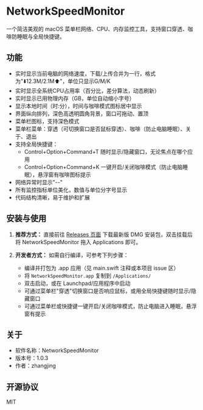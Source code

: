 # NetworkSpeedMonitor

一个简洁美观的 macOS 菜单栏网络、CPU、内存监控工具，支持窗口穿透、咖啡防睡眠与全局快捷键。

## 功能
- 实时显示当前电脑的网络速度，下载/上传合并为一行，格式为"⬇️12.3M/2.1M⬆️"，单位只显示G/M/K
- 实时显示全系统CPU占用率（百分比，差分算法，动态刷新）
- 实时显示已用物理内存（GB，单位自动缩小字号）
- 显示本地时间（时:分），时间与咖啡模式图标居中显示
- 界面纵向排列，深色高透明圆角背景，窗口可拖动、置顶
- 菜单栏图标，支持深色模式
- 菜单栏菜单：穿透（可切换窗口是否鼠标穿透）、咖啡（防止电脑睡眠）、关于、退出
- 支持全局快捷键：
  - Control+Option+Command+T 随时显示/隐藏窗口，无论焦点在哪个应用
  - Control+Option+Command+K 一键开启/关闭咖啡模式（防止电脑睡眠），悬浮窗有咖啡图标提示
- 网络异常时显示"--"
- 所有监控指标单位美化，数值与单位分字号显示
- 代码结构清晰，易于维护和扩展

## 安装与使用

1. **推荐方式：** 直接前往 [Releases 页面](https://github.com/fengerzh/network_speed_monitor_mac_native/releases) 下载最新版 DMG 安装包，双击挂载后将 NetworkSpeedMonitor 拖入 Applications 即可。

2. **开发者方式：** 如需自行编译，可参考下列步骤：
   - 编译并打包为 .app 应用（见 main.swift 注释或本项目 issue 区）
   - 将 `NetworkSpeedMonitor.app` 复制到 `/Applications/`
   - 双击启动，或在 Launchpad/应用程序中启动
   - 可通过菜单栏"穿透"切换窗口是否响应鼠标，或用全局快捷键随时显示/隐藏窗口
   - 可通过菜单栏或快捷键一键开启/关闭咖啡模式，防止电脑进入睡眠，悬浮窗有提示

## 关于
- 软件名称：NetworkSpeedMonitor
- 版本号：1.0.3
- 作者：zhangjing

## 开源协议
MIT 